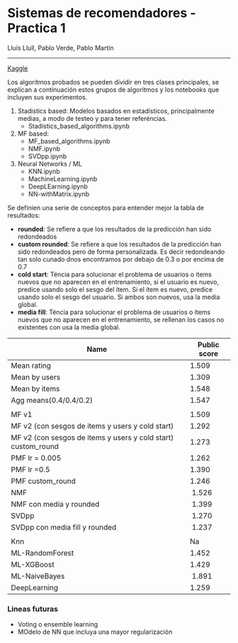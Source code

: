 # Sistemas de recomendadores - Practica 1 

Lluís Llull, Pablo Verde, Pablo Martín

---

[Kaggle](https://www.kaggle.com/competitions/recsys-filtrado-colaborativo-24-25/overview)

Los algoritmos probados se pueden dividir en tres clases principales, se explican a continuación estos grupos de algorítmos y los notebooks que incluyen sus experimentos.

1. Stadistics based: Modelos basados en estadísticos, principalmente medias, a modo de testeo y para tener referéncias.
    - Stadistics_based_algorithms.ipynb
2. MF based:
    - MF_based_algorithms.ipynb
    - NMF.ipynb
    - SVDpp.ipynb
3. Neural Networks / ML
    - KNN.ipynb
    - MachineLearning.ipynb
    - DeepLEarning.ipynb
    - NN-withMatrix.ipynb

Se definien una serie de conceptos para entender mejor la tabla de resultados:
- **rounded**: Se refiere a que los resultados de la predicción han sido redondeados
- **custom rounded**: Se refiere a que los resultados de la predicción han sido redondeados pero de forma personalizada. Es decir redondeando tan solo cunado dnos encontramos por debajo de 0.3 o por encima de 0.7
- **cold start**: Téncia para solucionar el problema de usuarios o ítems nuevos que no aparecen en el entrenamiento, si el usuario es nuevo, predice usando solo el sesgo del ítem. Si el ítem es nuevo, predice usando solo el sesgo del usuario. Si ambos son nuevos, usa la media global.
- **media fill**:  Téncia para solucionar el problema de usuarios o ítems nuevos que no aparecen en el entrenamiento, se rellenan los casos no existentes con usa la media global.


| Name  | Public score  |
|---|---|
| Mean rating  | 1.509  |
| Mean by users  | 1.309  |
| Mean by items | 1.548  |
| Agg means(0.4/0.4/0.2) | 1.547  |
|||
| MF v1  | 1.509  |
| MF v2 (con sesgos de items y users y cold start)  | 1.292  |
| MF v2 (con sesgos de items y users y cold start) custom_round | 1.273  |
| PMF lr = 0.005 |  1.262 |
| PMF lr =0.5 | 1.390  |
| PMF custom_round| 1.246  |
| NMF|  1.526 |
| NMF con media y rounded|  1.399 |
| SVDpp |  1.270 |
| SVDpp con media fill y rounded|  1.237 |
|||
| Knn |  Na |
| ML-RandomForest | 1.452 |
| ML-XGBoost |  1.429 |
| ML-NaiveBayes |  1.891  |
| DeepLearning |  1.259 |




### Lineas futuras
- Voting o ensemble learning
- MOdelo de NN que incluya una mayor regularización
